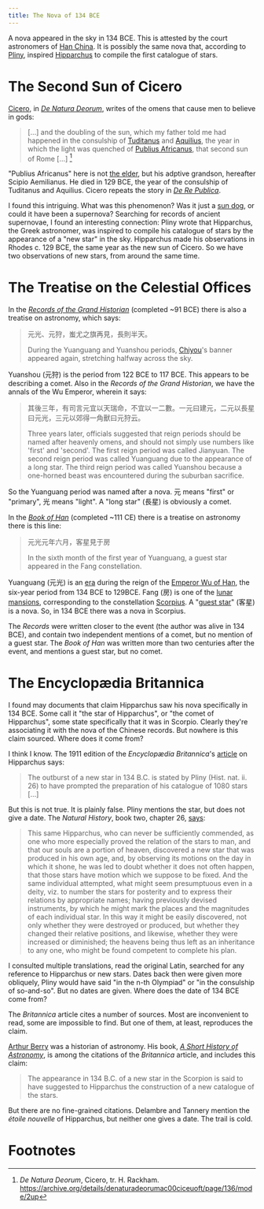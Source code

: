 ```yaml
---
title: The Nova of 134 BCE
---
```


A nova appeared in the sky in 134 BCE. This is attested by the court astronomers of [Han China][han]. It is possibly the same nova that, according to [Pliny], inspired [Hipparchus] to compile the first catalogue of stars.

[han]: https://en.wikipedia.org/wiki/Han_dynasty
[Pliny]: https://en.wikipedia.org/wiki/Pliny_the_Elder
[Hipparchus]: https://en.wikipedia.org/wiki/Hipparchus

# The Second Sun of Cicero

[Cicero], in [_De Natura Deorum_][denat], writes of the omens that cause men to believe in gods:

[Cicero]: https://en.wikipedia.org/wiki/Cicero
[denat]: https://en.wikipedia.org/wiki/De_Natura_Deorum

>[...] and the doubling of the sun, which my father told me had happened in the consulship of [Tuditanus][tud] and [Aquilius][aq], the year in which the light was quenched of [Publius Africanus][aem], that second sun of Rome [...] [^cic]

[tud]: https://en.wikipedia.org/wiki/Gaius_Sempronius_Tuditanus
[aq]: https://en.wikipedia.org/wiki/Manius_Aquillius_(129_BC)
[aem]: https://en.wikipedia.org/wiki/Scipio_Aemilianus

"Publius Africanus" here is not [the elder][afri], but his adptive grandson, hereafter Scipio Aemilianus. He died in 129 BCE, the year of the consulship of Tuditanus and Aquilius. Cicero repeats the story in [_De Re Publica_][dere].

[afri]: https://en.wikipedia.org/wiki/Scipio_Africanus
[dere]: https://en.wikipedia.org/wiki/De_re_publica

I found this intriguing. What was this phenomenon? Was it just a [sun dog][sundog], or could it have been a supernova? Searching for records of ancient supernovae, I found an interesting connection: Pliny wrote that Hipparchus, the Greek astronomer, was inspired to compile his catalogue of stars by the appearance of a "new star" in the sky. Hipparchus made his observations in Rhodes c. 129 BCE, the same year as the new sun of Cicero. So we have two observations of new stars, from around the same time.

[sundog]: https://en.wikipedia.org/wiki/Sun_dog

# The Treatise on the Celestial Offices

In the [_Records of the Grand Historian_][shiji] (completed ~91 BCE) there is also a treatise on astronomy, which says:

[shiji]: https://en.wikipedia.org/wiki/Shiji

> 元光、元狩，蚩尤之旗再見，長則半天。
>
> During the Yuanguang and Yuanshou periods, [Chiyou]'s banner appeared again, stretching halfway across the sky.

[Chiyou]: https://en.wikipedia.org/wiki/Chiyou

Yuanshou (元狩) is the period from 122 BCE to 117 BCE. This appears to be describing a comet. Also in the _Records of the Grand Historian_, we have the annals of the Wu Emperor, wherein it says:

> 其後三年，有司言元宜以天瑞命，不宜以一二數。一元曰建元，二元以長星曰元光，三元以郊得一角獸曰元狩云。
>
> Three years later, officials suggested that reign periods should be named after heavenly omens, and should not simply use numbers like 'first' and 'second'. The first reign period was called Jianyuan. The second reign period was called Yuanguang due to the appearance of a long star. The third reign period was called Yuanshou because a one-horned beast was encountered during the suburban sacrifice.

So the Yuanguang period was named after a nova. 元 means "first" or "primary", 光 means "light". A "long star" (長星) is obviously a comet.

In the [_Book of Han_][hanbuk] (completed ~111 CE) there is a treatise on astronomy there is this line:

[hanbuk]: https://en.wikipedia.org/wiki/Book_of_Han

> 元光元年六月，客星見于房
>
> In the sixth month of the first year of Yuanguang, a guest star appeared in the Fang constellation.

Yuanguang (元光) is an [era] during the reign of the [Emperor Wu of Han][wu], the six-year period from 134 BCE to 129BCE. Fang (房) is one of the [lunar mansions][mansion], corresponding to the constellation [Scorpius]. A "[guest star][guest]" (客星) is a nova. So, in 134 BCE there was a nova in Scorpius.

[era]: https://en.wikipedia.org/wiki/List_of_Chinese_era_names
[wu]: https://en.wikipedia.org/wiki/Emperor_Wu_of_Han
[mansion]: https://en.wikipedia.org/wiki/Twenty-Eight_Mansions
[Scorpius]: https://en.wikipedia.org/wiki/Scorpius
[guest]: https://en.wikipedia.org/wiki/Guest_star_(astronomy)

The _Records_ were written closer to the event (the author was alive in 134 BCE), and contain two independent mentions of a comet, but no mention of a guest star. The _Book of Han_ was written more than two centuries after the event, and mentions a guest star, but no comet.

# The Encyclopædia Britannica

I found may documents that claim Hipparchus saw his nova specifically in 134 BCE. Some call it "the star of Hipparchus", or "the comet of Hipparchus", some state specifically that it was in Scorpio. Clearly they're associating it with the nova of the Chinese records. But nowhere is this claim sourced. Where does it come from?

I think I know. The 1911 edition of the _Encyclopædia Britannica_'s [article][ebh] on Hipparchus says:

[ebh]: https://en.wikisource.org/wiki/1911_Encyclop%C3%A6dia_Britannica/Hipparchus

> The outburst of a new star in 134 B.C. is stated by Pliny (Hist. nat. ii. 26) to have prompted the preparation of his catalogue of 1080 stars [...]

But this is not true. It is plainly false. Pliny mentions the star, but does not give a date. The _Natural History_, book two, chapter 26, [says][nat26]:

[nat26]: https://www.gutenberg.org/cache/epub/57493/pg57493-images.html#BOOK_II_CHAP_24

> This same Hipparchus, who can never be sufficiently commended, as one who more especially proved the relation of the stars to man, and that our souls are a portion of heaven, discovered a new star that was produced in his own age, and, by observing its motions on the day in which it shone, he was led to doubt whether it does not often happen, that those stars have motion which we suppose to be fixed. And the same individual attempted, what might seem presumptuous even in a deity, viz. to number the stars for posterity and to express their relations by appropriate names; having previously devised instruments, by which he might mark the places and the magnitudes of each individual star. In this way it might be easily discovered, not only whether they were destroyed or produced, but whether they changed their relative positions, and likewise, whether they were increased or diminished; the heavens being thus left as an inheritance to any one, who might be found competent to complete his plan.

I consulted multiple translations, read the original Latin, searched for any reference to Hipparchus or new stars. Dates back then were given more obliquely, Pliny would have said "in the n-th Olympiad" or "in the consulship of so-and-so". But no dates are given. Where does the date of 134 BCE come from?

The _Britannica_ article cites a number of sources. Most are inconvenient to read, some are impossible to find. But one of them, at least, reproduces the claim.

[Arthur Berry][berry] was a historian of astronomy. His book, [_A Short History of Astronomy_][short], is among the citations of the _Britannica_ article, and includes this claim:

[berry]: https://www.jstor.org/stable/225698
[short]: https://www.gutenberg.org/files/59212/59212-h/59212-h.htm

> The appearance in 134 B.C. of a new star in the Scorpion is said to have suggested to Hipparchus the construction of a new catalogue of the stars.

But there are no fine-grained citations. Delambre and Tannery mention the _étoile nouvelle_ of Hipparchus, but neither one gives a date. The trail is cold.

# Footnotes

[^cic]: _De Natura Deorum_, Cicero, tr. H. Rackham. <https://archive.org/details/denaturadeorumac00ciceuoft/page/136/mode/2up>
